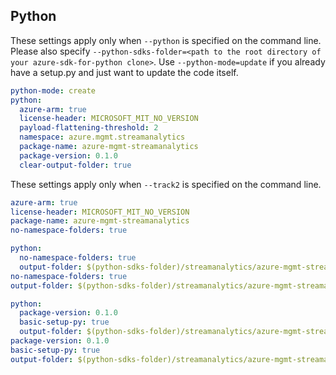 ## Python

These settings apply only when `--python` is specified on the command line.
Please also specify `--python-sdks-folder=<path to the root directory of your azure-sdk-for-python clone>`.
Use `--python-mode=update` if you already have a setup.py and just want to update the code itself.


``` yaml !$(track2)
python-mode: create
python:
  azure-arm: true
  license-header: MICROSOFT_MIT_NO_VERSION
  payload-flattening-threshold: 2
  namespace: azure.mgmt.streamanalytics
  package-name: azure-mgmt-streamanalytics
  package-version: 0.1.0
  clear-output-folder: true
```

These settings apply only when `--track2` is specified on the command line.

``` yaml $(track2)
azure-arm: true
license-header: MICROSOFT_MIT_NO_VERSION
package-name: azure-mgmt-streamanalytics
no-namespace-folders: true
```

``` yaml $(python-mode) == 'update'
python:
  no-namespace-folders: true
  output-folder: $(python-sdks-folder)/streamanalytics/azure-mgmt-streamanalytics/azure/mgmt/streamanalytics
no-namespace-folders: true
output-folder: $(python-sdks-folder)/streamanalytics/azure-mgmt-streamanalytics/azure/mgmt/streamanalytics
```
``` yaml $(python-mode) == 'create'
python:
  package-version: 0.1.0
  basic-setup-py: true
  output-folder: $(python-sdks-folder)/streamanalytics/azure-mgmt-streamanalytics
package-version: 0.1.0
basic-setup-py: true
output-folder: $(python-sdks-folder)/streamanalytics/azure-mgmt-streamanalytics
```
